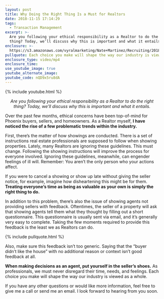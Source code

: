 ```yaml
---
layout: post
title: Why Doing the Right Thing Is a Must for Realtors
date: 2018-11-15 17:14:29
tags:
  - Transaction Management
excerpt: >-
  Are you following your ethical responsibility as a Realtor to do the right
  thing? Today, we’ll discuss why this is important and what it entails.
enclosure: >-
  https://s3.amazonaws.com/vyralmarketing/Nate+Martinez/Recruiting/2018/Valley+of+the+Sun+Real+Estate+Agent-+Doing+The+Right+Thing.mp4
pullquote: Each choice you make will shape the way our industry is viewed as a whole.
enclosure_type: video/mp4
enclosure_time:
use_youtube_image: true
youtube_alternate_image:
youtube_code: nQD9x5ru8dA
---
```


{% include youtube.html %}

<p style="text-align: center;"><em>Are you following your ethical responsibility as a Realtor to do the right thing? Today, we’ll discuss why this is important and what it entails.</em></p>

Over the past few months, ethical concerns have been top-of-mind for Phoenix buyers, sellers, and homeowners. As a Realtor myself, **I have noticed the rise of a few problematic trends within the industry.&nbsp;**

First, there’s the matter of how showings are conducted. There is a set of instructions real estate professionals are supposed to follow when showing properties. Lately, many Realtors are ignoring these guidelines. This must change. Following the showing instructions will improve the process for everyone involved. Ignoring these guidelines, meanwhile, can engender feelings of ill will. Remember: You aren’t the only person who your actions affect.&nbsp;

If you were to cancel a showing or show up late without giving the seller notice, for example, imagine how disheartening this might be for them. **Treating everyone’s time as being as valuable as your own is simply the right thing to do.**&nbsp;

In addition to this problem, there’s also the issue of showing agents not providing sellers with feedback. Oftentimes, the seller of a property will ask that showing agents tell them what they thought by filling out a short questionnaire. This questionnaire is usually sent via email, and it’s generally very easy to complete. Taking the few moments required to provide this feedback is the least we as Realtors can do.

{% include pullquote.html %}

Also, make sure this feedback isn’t too generic. Saying that the “buyer didn’t like the house” with no additional reason or context isn’t good feedback at all.&nbsp;

**When making decisions as an agent, put yourself in the seller’s shoes.** As professionals, we must never disregard their time, needs, and feelings. Each choice you make will shape the way our industry is viewed as a whole.

If you have any other questions or would like more information, feel free to give me a call or send me an email. I look forward to hearing from you soon.